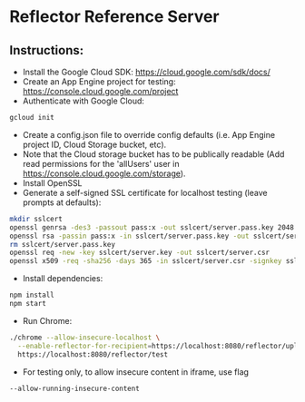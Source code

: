 <!-- Copyright 2016 The Chromium Authors. All rights reserved.
     Use of this source code is governed by a BSD-style license that can be
     found in the LICENSE file.
-->

Reflector Reference Server
==========================

## Instructions:

* Install the Google Cloud SDK: https://cloud.google.com/sdk/docs/
* Create an App Engine project for testing: https://console.cloud.google.com/project
* Authenticate with Google Cloud:
```sh
gcloud init
```
* Create a config.json file to override config defaults (i.e. App Engine project ID, Cloud Storage bucket, etc).
* Note that the Cloud storage bucket has to be publically readable (Add read permissions for the 'allUsers' user in https://console.cloud.google.com/storage).
* Install OpenSSL
* Generate a self-signed SSL certificate for localhost testing (leave prompts at defaults):
```sh
mkdir sslcert
openssl genrsa -des3 -passout pass:x -out sslcert/server.pass.key 2048
openssl rsa -passin pass:x -in sslcert/server.pass.key -out sslcert/server.key
rm sslcert/server.pass.key
openssl req -new -key sslcert/server.key -out sslcert/server.csr
openssl x509 -req -sha256 -days 365 -in sslcert/server.csr -signkey sslcert/server.key -out sslcert/server.crt

```

* Install dependencies:
```sh
npm install
npm start
```

* Run Chrome:
```sh
./chrome --allow-insecure-localhost \
  --enable-reflector-for-recipient=https://localhost:8080/reflector/upload \
  https://localhost:8080/reflector/test
```

* For testing only, to allow insecure content in iframe, use flag
```sh
--allow-running-insecure-content
```
